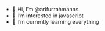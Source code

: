 

- 👋 Hi, I’m @arifurrahmanns
- 👀 I’m interested in javascript
- 🌱 I’m currently learning everything
<!---
arifurrahmanns/arifurrahmanns is a ✨ special ✨ repository because its `README.md` (this file) appears on your GitHub profile.
You can click the Preview link to take a look at your changes.
--->
